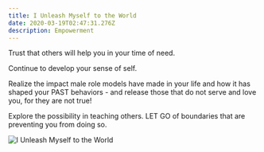 ```yaml
---
title: I Unleash Myself to the World
date: 2020-03-19T02:47:31.276Z
description: Empowerment
---
```

Trust that others will help you in your time of need.

Continue to develop your sense of self.

Realize the impact male role models have made in your life and how it has shaped your PAST behaviors - and release those that do not serve and love you, for they are not true!

Explore the possibility in teaching others. LET GO of boundaries that are preventing you from doing so.

![I Unleash Myself to the World](/img/i-unleash-myself.jpg "I Unleash Myself to the World")